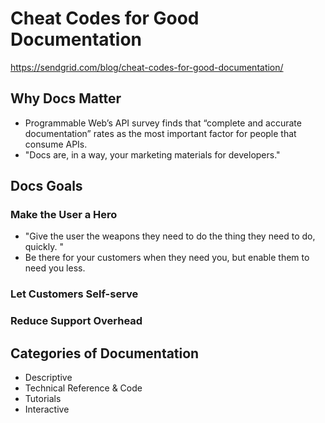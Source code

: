 # Cheat Codes for Good Documentation
https://sendgrid.com/blog/cheat-codes-for-good-documentation/

## Why Docs Matter
* Programmable Web’s API survey finds that “complete and accurate documentation” rates as the most important factor for people that consume APIs.
* "Docs are, in a way, your marketing materials for developers."

## Docs Goals

### Make the User a Hero
* "Give the user the weapons they need to do the thing they need to do, quickly. "
* Be there for your customers when they need you, but enable them to need you less.

### Let Customers Self-serve

### Reduce Support Overhead

## Categories of Documentation
* Descriptive
* Technical Reference & Code
* Tutorials
* Interactive

 

